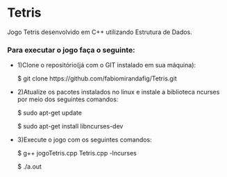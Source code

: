 # Tetris
 Jogo Tetris desenvolvido em C++ utilizando Estrutura de Dados.
 
### Para executar o jogo faça o seguinte:
<ul>
<li><p> 1)Clone o repositório(já com o GIT instalado em sua máquina):<p> $ git clone https://github.com/fabiomirandafig/Tetris.git</p></p></li>

<li>2)Atualize os pacotes instalados no linux e instale a biblioteca ncurses por meio dos seguintes comandos: <p>$ sudo apt-get update</p>
<p>$ sudo apt-get install libncurses-dev</p></li>

<li><p>3)Execute o jogo com os seguintes comandos:</p><p> $ g++ jogoTetris.cpp Tetris.cpp -lncurses</p>

<p>$ ./a.out</p></li>
</ul>
